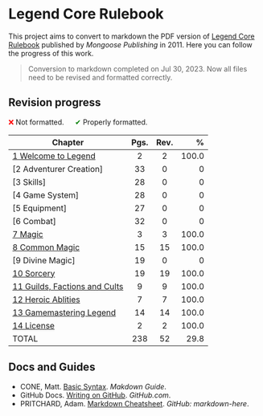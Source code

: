 # Legend Core Rulebook

This project aims to convert to markdown the PDF version of [Legend Core Rulebook](https://www.mongoosepublishing.com/products/legend-core-rulebook?variant=42088757854455) published by _Mongoose Publishing_ in 2011. Here you can follow the progress of this work.

> Conversion to markdown completed on Jul 30, 2023. Now all files need to be revised and formatted correctly.

## Revision progress

<span style="color:red">❌</span> Not formatted. &emsp; <span style="color:green">✔</span> Properly formatted.

| Chapter | Pgs. | Rev. |    %  |
|---------|:----:|:----:|------:|
| [1 Welcome to Legend](Legend%20Core%20Rulebook/en/1%20Welcome%20to%20Legend.md) | 2 | 2 |100.0 |
| [2 Adventurer Creation] | 33 | 0 | 0 |
| [3 Skills] | 28 | 0 | 0 |
| [4 Game System] | 28 | 0 | 0 |
| [5 Equipment] | 27 | 0 | 0 |
| [6 Combat] | 32 | 0 | 0 |
| [7 Magic](Legend%20Core%20Rulebook/en/7%20Magic.md) | 3 | 3 | 100.0 |
| [8 Common Magic](Legend%20Core%20Rulebook/en/8%20Common%20Magic.md) | 15 | 15 | 100.0 |
| [9 Divine Magic] | 19 | 0 | 0 |
| [10 Sorcery](Legend%20Core%20Rulebook/en/10%20Sorcery.md) | 19 | 19 | 100.0 |
| [11 Guilds, Factions and Cults](Legend%20Core%20Rulebook/en/11%20Guilds,%20Factions%20and%20Cults.md) | 9 | 9 | 100.0 |
| [12 Heroic Ablities](Legend%20Core%20Rulebook/en/12%20Heroic%20Abilities.md) | 7 | 7 | 100.0 |
| [13 Gamemastering Legend](Legend%20Core%20Rulebook/en/13%20Gamemastering%20Legend.md) | 14 | 14 | 100.0 |
| [14 License](Legend%20Core%20Rulebook/en/14%20License.md) | 2 | 2 | 100.0 |
| TOTAL | 238 | 52 | 29.8 |

## Docs and Guides

- CONE, Matt. [Basic Syntax](https://www.markdownguide.org/basic-syntax). *Makdown Guide*.
- GitHub Docs. [Writing on GitHub](https://docs.github.com/en/get-started/writing-on-github). _GitHub.com_.
- PRITCHARD, Adam. [Markdown Cheatsheet](https://github.com/adam-p/markdown-here/wiki/Markdown-Cheatsheet). _GitHub: markdown-here_.
